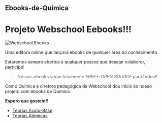 ## Ebooks-de-Quimica

# Projeto Webschool Eebooks!!!

![Webschool Ebooks](http://i.imgur.com/RURD9xd.png)

Uma editora online que lançará ebooks de qualquer área do conhecimento

Estaremos sempre abertos a qualquer pessoa que desejar colaborar, participe!

> Nossos ebooks serão totalmente *FREE* e *OPEN SOURCE* para todos!! 

Como Química e diretora pedagógica da Webschool dou início ao nosso projeto com ebooks de Química

**Espero que gostem!!**

- [Teorias Ácido-Base](https://docs.google.com/document/d/1WO8qiR0dL_vILbr921ftDKVnVHAyhFvroR_CbeRhpNc/edit?usp=sharing)
- [Teorias Atômicas](https://docs.google.com/document/d/1ogT4K8bB4RJnjguXvOvmwk_aVU3384d4NXB38pAyvEU/edit?usp=sharing)

